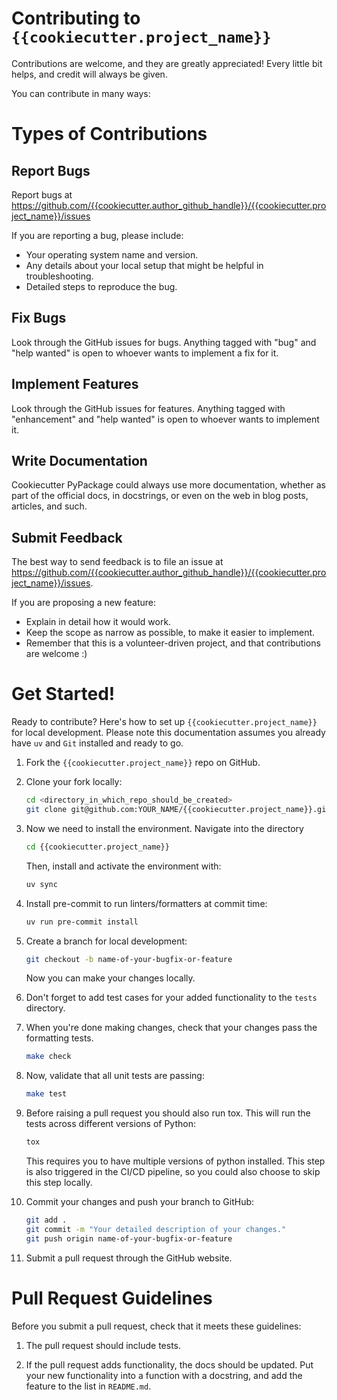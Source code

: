 # Contributing to `{{cookiecutter.project_name}}`

Contributions are welcome, and they are greatly appreciated!
Every little bit helps, and credit will always be given.

You can contribute in many ways:

# Types of Contributions

## Report Bugs

Report bugs at https://github.com/{{cookiecutter.author_github_handle}}/{{cookiecutter.project_name}}/issues

If you are reporting a bug, please include:

- Your operating system name and version.
- Any details about your local setup that might be helpful in troubleshooting.
- Detailed steps to reproduce the bug.

## Fix Bugs

Look through the GitHub issues for bugs.
Anything tagged with "bug" and "help wanted" is open to whoever wants to implement a fix for it.

## Implement Features

Look through the GitHub issues for features.
Anything tagged with "enhancement" and "help wanted" is open to whoever wants to implement it.

## Write Documentation

Cookiecutter PyPackage could always use more documentation, whether as part of the official docs, in docstrings, or even on the web in blog posts, articles, and such.

## Submit Feedback

The best way to send feedback is to file an issue at https://github.com/{{cookiecutter.author_github_handle}}/{{cookiecutter.project_name}}/issues.

If you are proposing a new feature:

- Explain in detail how it would work.
- Keep the scope as narrow as possible, to make it easier to implement.
- Remember that this is a volunteer-driven project, and that contributions
  are welcome :)

# Get Started!

Ready to contribute? Here's how to set up `{{cookiecutter.project_name}}` for local development.
Please note this documentation assumes you already have `uv` and `Git` installed and ready to go.

1. Fork the `{{cookiecutter.project_name}}` repo on GitHub.

2. Clone your fork locally:

    ```bash
    cd <directory_in_which_repo_should_be_created>
    git clone git@github.com:YOUR_NAME/{{cookiecutter.project_name}}.git
    ```

3. Now we need to install the environment. Navigate into the directory

    ```bash
    cd {{cookiecutter.project_name}}
    ```
    
    Then, install and activate the environment with:

    ```bash
    uv sync
    ```

4. Install pre-commit to run linters/formatters at commit time:

    ```bash
    uv run pre-commit install
    ```

5. Create a branch for local development:

    ```bash
    git checkout -b name-of-your-bugfix-or-feature
    ```
    
    Now you can make your changes locally.

6. Don't forget to add test cases for your added functionality to the `tests` directory.

7. When you're done making changes, check that your changes pass the formatting tests.

    ```bash
    make check
    ```
    
8. Now, validate that all unit tests are passing:

    ```bash
    make test
    ```

9. Before raising a pull request you should also run tox.
   This will run the tests across different versions of Python:

    ```bash
    tox
    ```
    
    This requires you to have multiple versions of python installed.
    This step is also triggered in the CI/CD pipeline, so you could also choose to skip this step locally.

10. Commit your changes and push your branch to GitHub:

    ```bash
    git add .
    git commit -m "Your detailed description of your changes."
    git push origin name-of-your-bugfix-or-feature
    ```

11. Submit a pull request through the GitHub website.

# Pull Request Guidelines

Before you submit a pull request, check that it meets these guidelines:

1. The pull request should include tests.

2. If the pull request adds functionality, the docs should be updated.
   Put your new functionality into a function with a docstring, and add the feature to the list in `README.md`.
